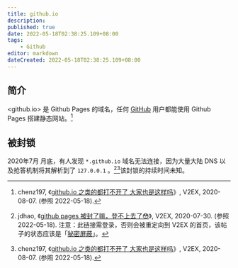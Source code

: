 ```yaml
---
title: github.io
description:
published: true
date: 2022-05-18T02:38:25.109+08:00
tags:
    - Github
editor: markdown
dateCreated: 2022-05-18T02:38:25.109+08:00
---
```


## 简介

<github.io> 是 Github Pages 的域名，任何 [GitHub](/website/GitHub.md) 用户都能使用 Github Pages 搭建静态网站。[^696315]

[^696315]: chenz197, 《[github.io 之类的都打不开了 大家也是这样吗](https://www.v2ex.com/t/696315)》, V2EX, 2020-08-07. (参照 2022-05-18).

## 被封锁

2020年7月 月底，有人发现 `*.github.io` 域名无法连接，因为大量大陆 DNS 以及抢答机制将其解析到了 `127.0.0.1` 。[^694440][^696315]该封锁的持续时间未知。

[^694440]: jdhao, 《[github pages 被封了嘛，登不上去了😳](https://www.v2ex.com/t/694440)》, V2EX, 2020-07-30. (参照 2022-05-18). 注意：此链接需登录，否则会被重定向到 V2EX 的首页，该帖子的状态应该是「[秘密屏蔽](/censorship/秘密屏蔽.md)」。

[^696315]: chenz197, 《[github.io 之类的都打不开了 大家也是这样吗](https://web.archive.org/web/20220513012914/https://www.v2ex.com/t/696315)》, V2EX, 2020-08-07. (参照 2022-05-18).
